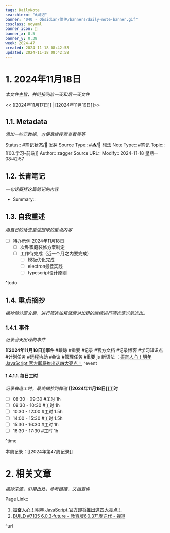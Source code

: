 ```yaml
---
tags: DailyNote
searchterm: "#周记"
banner: "040 - Obsidian/附件/banners/daily-note-banner.gif"
cssclass: noyaml
banner_icon: 💌
banner_x: 0.5
banner_y: 0.38
week: 2024-47
created: 2024-11-18 08:42:58
updated: 2024-11-18 08:42:58
---
```


# 1. 2024年11月18日

_本文件主旨，并链接到前一天和后一天文件_

<< [[2024年11月17日]] | [[2024年11月19日]]>>

## 1.1. Metadata

_添加一些元数据，方便后续搜索查看等等_

Status:: #笔记状态/🌱 发芽
Source Type:: #📥/💭 想法 
Note Type:: #笔记
Topic:: [[00.学习-前端]]
Author:: zagger
Source URL::
Modify:: 2024-11-18 星期一 08:42:57

## 1.2. 长青笔记

_一句话概括这篇笔记的内容_

- Summary::

## 1.3. 自我重述

_用自己的话去重述提取的重点内容_

- [ ] 待办示例 2024年11月18日
	- [ ] 次卧家庭装修方案制定
	- [ ] 工作待完成（近一个月之内要完成）
		- [ ] 模板优化完成
		- [ ] electron最佳实践
		- [ ] typescript设计原则

^todo

## 1.4. 重点摘抄

_摘抄部分原文后，进行筛选加粗然后对加粗的继续进行筛选荧光笔选出。_

### 1.4.1. 事件

_记录当天出现的事件_

**[[2024年11月18日]]事件** 
#跟踪 #重要 #记录 #官方文档 #记录博客 #学习知识点 #计划任务 #远程协助 #会议 #管理任务
#重要 js 新语法 ：[振奋人心！明年 JavaScript 官方即将推出这四大亮点！](https://mp.weixin.qq.com/s/hX64xU_llb7yGQY4n362Bg)
^event

#### 1.4.1.1. 每日工时

_记录禅道工时，最终摘抄到禅道_
**[[2024年11月18日]]工时**
- [ ] 08:30 - 09:30 #工时  1h
- [ ] 09:30 - 10:30 #工时  1h
- [ ] 10:30 - 12:00 #工时  1.5h
- [ ] 14:00 - 15:30 #工时  1.5h
- [ ] 15:30 - 16:30 #工时  1h
- [ ] 16:30 - 17:30 #工时  1h

^time

本周记录：[[2024年第47周记录]]

# 2. 相关文章

_摘抄来源，引用出处，参考链接，文档查询_

Page Link::
1. [振奋人心！明年 JavaScript 官方即将推出这四大亮点！](https://mp.weixin.qq.com/s/hX64xU_llb7yGQY4n362Bg)
2. [BUILD #7135 6.0.3-future - 教育版6.0.3开发迭代 - 禅道](http://172.16.203.14:2980/build-view-7135.html?tid=glrod066)

^url
